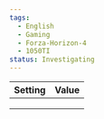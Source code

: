 ```yaml
---
tags:
  - English
  - Gaming
  - Forza-Horizon-4
  - 1050TI
status: Investigating
---
```


| Setting | Value |
| ------- | ----- |
|         |       |
|         |       |
|         |       |
